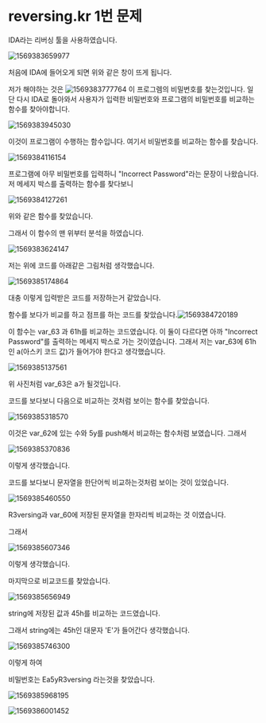 # reversing.kr 1번 문제

IDA라는 리버싱 툴을 사용하였습니다.

![1569383659977](C:\Users\user\AppData\Roaming\Typora\typora-user-images\1569383659977.png)

처음에 IDA에 들어오게 되면 위와 같은 창이 뜨게 됩니다.

저가 해야하는 것은 ![1569383777764](C:\Users\user\AppData\Roaming\Typora\typora-user-images\1569383777764.png) 이 프로그렘의 비밀번호를 찾는것입니다.  일단  다시 IDA로 돌아와서 사용자가 입력한 비밀번호와 프로그램의 비밀번호를 비교하는 함수를 찾아야합니다.

![1569383945030](C:\Users\user\AppData\Roaming\Typora\typora-user-images\1569383945030.png) 

이것이 프로그램이 수행하는 함수입니다. 여기서 비밀번호를 비교하는 함수를 찾습니다.

![1569384116154](C:\Users\user\AppData\Roaming\Typora\typora-user-images\1569384116154.png)

프로그램에 아무 비밀번호를 입력하니 "Incorrect Password"라는 문장이 나왔습니다.  저 메세지 박스를 출력하는 함수를 찾다보니 

![1569384127261](C:\Users\user\AppData\Roaming\Typora\typora-user-images\1569384127261.png)

위와 같은 함수를 찾았습니다.



그래서 이 함수의 맨 위부터 분석을 하였습니다.

![1569383624147](C:\Users\user\AppData\Roaming\Typora\typora-user-images\1569383624147.png)

저는 위에 코드를 아래같은 그림처럼 생각했습니다.

![1569385174864](C:\Users\user\AppData\Roaming\Typora\typora-user-images\1569385174864.png)

대충 이렇게 입력받은 코드를 저장하는거 같았습니다.



함수를 보다가 비교를 하고 점프를 하는 코드를 찾았습니다.![1569384720189](C:\Users\user\AppData\Roaming\Typora\typora-user-images\1569384720189.png)

이 함수는 var_63 과 61h를 비교하는 코드였습니다. 이 둘이 다르다면 아까 "Incorrect Password"를 출력하는 메세지 박스로 가는 것이였습니다.  그래서 저는 var_63에 61h 인 a(아스키 코드 값)가 들어가야 한다고 생각했습니다.

![1569385137561](C:\Users\user\AppData\Roaming\Typora\typora-user-images\1569385137561.png)

위 사진처럼 var_63은 a가 될것입니다.



코드를 보다보니 다음으로 비교하는 것처럼 보이는 함수를 찾았습니다.

![1569385318570](C:\Users\user\AppData\Roaming\Typora\typora-user-images\1569385318570.png)

이것은 var_62에 있는 수와 5y를 push해서 비교하는 함수처럼 보였습니다. 그래서

![1569385370836](C:\Users\user\AppData\Roaming\Typora\typora-user-images\1569385370836.png)

이렇게 생각했습니다.



코드를 보다보니 문자열을 한단어씩 비교하는것처럼 보이는 것이 있었습니다. 

![1569385460550](C:\Users\user\AppData\Roaming\Typora\typora-user-images\1569385460550.png)

R3versing과 var_60에 저장된 문자열을 한자리씩 비교하는 것 이였습니다. 

그래서

![1569385607346](C:\Users\user\AppData\Roaming\Typora\typora-user-images\1569385607346.png)

이렇게 생각했습니다.



마지막으로 비교코드를 찾았습니다.

![1569385656949](C:\Users\user\AppData\Roaming\Typora\typora-user-images\1569385656949.png)

string에 저장된 값과 45h를 비교하는 코드였습니다.

그래서 string에는 45h인 대문자 'E'가 들어간다 생각했습니다.

![1569385746300](C:\Users\user\AppData\Roaming\Typora\typora-user-images\1569385746300.png)

이렇게 하여 

비밀번호는 Ea5yR3versing 라는것을 찾았습니다.

![1569385968195](C:\Users\user\AppData\Roaming\Typora\typora-user-images\1569385968195.png)

![1569386001452](C:\Users\user\AppData\Roaming\Typora\typora-user-images\1569386001452.png)

